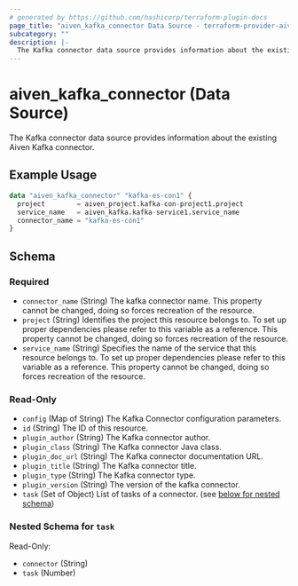 ```yaml
---
# generated by https://github.com/hashicorp/terraform-plugin-docs
page_title: "aiven_kafka_connector Data Source - terraform-provider-aiven"
subcategory: ""
description: |-
  The Kafka connector data source provides information about the existing Aiven Kafka connector.
---
```


# aiven_kafka_connector (Data Source)

The Kafka connector data source provides information about the existing Aiven Kafka connector.

## Example Usage

```terraform
data "aiven_kafka_connector" "kafka-es-con1" {
  project        = aiven_project.kafka-con-project1.project
  service_name   = aiven_kafka.kafka-service1.service_name
  connector_name = "kafka-es-con1"
}
```

<!-- schema generated by tfplugindocs -->
## Schema

### Required

- `connector_name` (String) The kafka connector name. This property cannot be changed, doing so forces recreation of the resource.
- `project` (String) Identifies the project this resource belongs to. To set up proper dependencies please refer to this variable as a reference. This property cannot be changed, doing so forces recreation of the resource.
- `service_name` (String) Specifies the name of the service that this resource belongs to. To set up proper dependencies please refer to this variable as a reference. This property cannot be changed, doing so forces recreation of the resource.

### Read-Only

- `config` (Map of String) The Kafka Connector configuration parameters.
- `id` (String) The ID of this resource.
- `plugin_author` (String) The Kafka connector author.
- `plugin_class` (String) The Kafka connector Java class.
- `plugin_doc_url` (String) The Kafka connector documentation URL.
- `plugin_title` (String) The Kafka connector title.
- `plugin_type` (String) The Kafka connector type.
- `plugin_version` (String) The version of the kafka connector.
- `task` (Set of Object) List of tasks of a connector. (see [below for nested schema](#nestedatt--task))

<a id="nestedatt--task"></a>
### Nested Schema for `task`

Read-Only:

- `connector` (String)
- `task` (Number)
